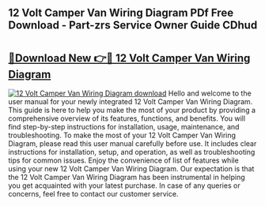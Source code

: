 ## 12 Volt Camper Van Wiring Diagram PDf Free Download - Part-zrs Service Owner Guide CDhud

# <h2><a href="http://dfs97xb.blite.top/?on=12+Volt+Camper+Van+Wiring+Diagram">🔗Download New 👉🔴 12 Volt Camper Van Wiring Diagram</a></h2>

[![12 Volt Camper Van Wiring Diagram download](https://i.imgur.com/lujVjoI.png)](http://dfs97xb.blite.top/?on=12+Volt+Camper+Van+Wiring+Diagram)
Hello and welcome to the user manual for your newly integrated 12 Volt Camper Van Wiring Diagram. This guide is here to help you make the most of your product by providing a comprehensive overview of its features, functions, and benefits. You will find step-by-step instructions for installation, usage, maintenance, and troubleshooting. To make the most of your 12 Volt Camper Van Wiring Diagram, please read this user manual carefully before use. It includes clear instructions for installation, setup, and operation, as well as troubleshooting tips for common issues. Enjoy the convenience of list of features while using your new 12 Volt Camper Van Wiring Diagram. Our expectation is that the 12 Volt Camper Van Wiring Diagram has been instrumental in helping you get acquainted with your latest purchase. In case of any queries or concerns, feel free to contact our customer service.
